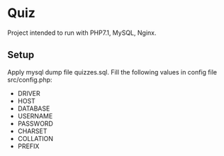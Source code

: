 # Quiz
Project intended to run with PHP7.1, MySQL, Nginx.

## Setup

Apply mysql dump file quizzes.sql.
Fill the following values in config file src/config.php:

- DRIVER
- HOST
- DATABASE
- USERNAME
- PASSWORD
- CHARSET
- COLLATION
- PREFIX